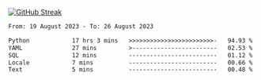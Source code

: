 [![GitHub Streak](https://streak-stats.demolab.com?user=renren-017&theme=sea&hide_border=true&background=DD272700)](https://git.io/streak-stats)

<!--START_SECTION:waka-->

```txt
From: 19 August 2023 - To: 26 August 2023

Python            17 hrs 3 mins   >>>>>>>>>>>>>>>>>>>>>>>>-   94.93 %
YAML              27 mins         >------------------------   02.53 %
SQL               12 mins         -------------------------   01.12 %
Locale            7 mins          -------------------------   00.66 %
Text              5 mins          -------------------------   00.48 %
```

<!--END_SECTION:waka-->
